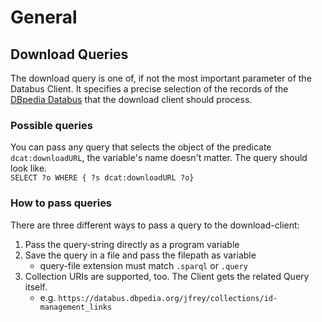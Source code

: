 # General

## Download Queries

The download query is one of, if not the most important parameter of the Databus Client.
It specifies a precise selection of the records of the [DBpedia Databus](https://databus.dbpedia.org/) that the download client should process.

### Possible queries

You can pass any query that selects the object of the predicate `dcat:downloadURL`, the variable's name doesn't matter.
The query should look like.  
```SELECT ?o WHERE { ?s dcat:downloadURL ?o}```  


### How to pass queries

There are three different ways to pass a query to the download-client:
1. Pass the query-string directly as a program variable
2. Save the query in a file and pass the filepath as variable
    * query-file extension must match `.sparql` or `.query`
3. Collection URIs are supported, too. The Client gets the related Query itself.
    * e.g. `https://databus.dbpedia.org/jfrey/collections/id-management_links`
